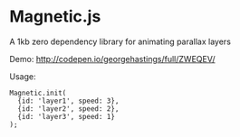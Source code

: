 # Magnetic.js

A 1kb zero dependency library for animating parallax layers

Demo: http://codepen.io/georgehastings/full/ZWEQEV/

Usage:

```
Magnetic.init(
  {id: 'layer1', speed: 3},
  {id: 'layer2', speed: 2},
  {id: 'layer3', speed: 1}
);
```

